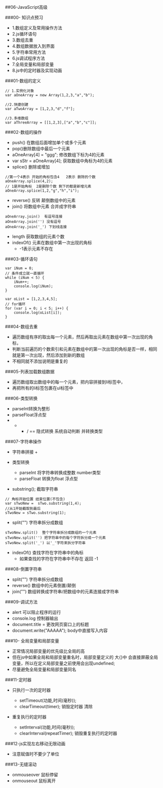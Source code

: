 ##06-JavaScript高级

###00- 知识点预习
-	1.数组定义及常用操作方法
- 2.js循环语句
- 3.数组去重
- 4.数组数据放入到界面
- 5.字符串常用方法
- 6.js调试程序方法
- 7.全局变量和局部变量
- 8.js中的定时器及实现动画

###01-数组的定义
```
// 1.实例化对象
var aOneArray = new Array(1,2,3,"a","b");
    
//2.快捷创建
var aTwoArray = [1,2,3,"d","f"];
   
//3.多维数组
var aThreeArray = [[1,2,3],["a","b","c"]];
```

###02-数组的操作
-	push() 在数组后面增加单个或多个元素
- pop()删除数组中最后一个元素
- aOneArray[4] = "ggg"; 修改数组下标为4的元素
- var sStr = aOneArray[4]; 获取数组中角标为4的元素
- splice() 删除或增加

```
//第一个4表示 开始的角标包含4   2表示 删除的个数
aOneArray.splice(4,2);
// 1是开始角标  2是删除个数 剩下的都是新增元素
aOneArray.splice(1,2,"g","h","i");
```

- reverse() 反转 颠倒数组中的元素
- join() 将数组中元素 合并成字符串

```
aOneArray.join()  有逗号连接
aOneArray.join('') 没有逗号
aOneArray.join('_') 下划线连接
```
- length 获取数组的元素个数
- indexOf()  元素在数组中第一次出现的角标
	- -1表示元素不存在

###03-循环语句
```
var iNum = 0;
// 条件成立就一直循环
while (iNum < 5) {
    iNum++;
    console.log(iNum);
}

var oList = [1,2,3,4,5];     
// for循环
for (var i = 0; i < 5; i++) {
    console.log(oList[i]);
}
```

###04-数组去重
-	遍历数组有序的取出每一个元素，然后再取出元素在数组中第一次出现的角标，
- 判断当前遍历的个数索引和元素在数组中的第一次出现的角标是否一样，相同就是第一次出现，然后添加到新的数组
- 不相同就不添加说明是重复的

###05-列表加载数组数据
-	遍历数组取出数组中的每一个元素，把内容拼接到li标签中，
- 再把所有的li标签包裹在ul标签中


###06-类型转换
- parseInt转换为整形
- parseFloat浮点型
-  -  * /  == 隐式转换  系统自动判断 并转换类型

###07-字符串操作
-	字符串拼接 + 
-  类型转换
	-  	parseInt 将字符串转换成整数 number类型
	-   parseFloat 转换为float 浮点型

-	substring(); 截取字符串

```
// 角标开始位置 结束位置(不包含)
var sTwoNew =  sTwo.substring(1,4); 
//从1开始截取到最后
sTwoNew = sTwo.substring(1);
```
- split("") 字符串拆分成数组

```
sTwoNew.split()  整个字符串拆分成数组的一个元素
sTwoNew.split('') 把字符串中的每个字符拆分成一个元素
sTwoNew.split('_') 以'_'字符来拆分字符串
```
- indexOf() 查找字符在字符串中的角标
	- 如果查找的字符在字符串中不存在 返回 -1

	
###08-倒置字符串
- split("") 字符串拆分成数组
-	reverse() 数组中的元素倒置/颠倒
- join("") 数组转换成字符串/把数组中的元素连接成字符串



###09-调试方法
- alert 可以阻止程序的运行
- console.log 控制器输出
- document.title = 更改网页窗口上的标题
-  document.write("AAAAA"); body中直接写入内容

###10- 全局变量和局部变量
-	正常情况局部变量的优先级比全局的高
- 但在js中如果全局和局部变量重名时，局部变量定义的 大{}中 会直接屏蔽全局变量，所以在定义局部变量之前使用会出现undefined;
- 尽量避免全局变量和局部变量同名



###11-定时器
- 只执行一次的定时器
	- setTimeout(功能,时间(毫秒));
	- clearTimeout(timer); 销毁定时器 清除

- 重复执行的定时器
	- setInterval(功能,时间(毫秒));
	- clearInterval(repeatTimer); 销毁重复执行的定时器


###12-js实现左右移动无限动画
-	注意赋值时不要少了单位


###13-无缝滚动
- onmouseover 鼠标停留
- onmouseout 鼠标离开




